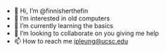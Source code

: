 - 👋 Hi, I’m @finnisherthefin
- 👀 I’m interested in old computers
- 🌱 I’m currently learning the basics
- 💞️ I’m looking to collaborate on you giving me help
- 📫 How to reach me ipleung@ucsc.edu

<!---
ipleung/ipleung is a ✨ special ✨ repository because its `README.md` (this file) appears on your GitHub profile.
You can click the Preview link to take a look at your changes.
--->
